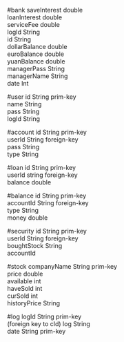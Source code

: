 #bank
saveInterest double<br>
loanInterest double<br>
serviceFee double<br>
logId String<br>
id String<br>
dollarBalance double<br>
euroBalance double<br>
yuanBalance double<br>
managerPass String<br>
managerName String<br>
date Int<br>

#user
id String prim-key<br>
name String<br>
pass String<br>
logId String<br>

#account
id String prim-key<br>
userId String foreign-key<br>
pass String<br>
type String<br>

#loan
id String prim-key<br>
userId string foreign-key<br>
balance double<br>

#balance
id String prim-key<br>
accountId String foreign-key<br>
type String<br>
money double<br>

#security
id String prim-key<br>
userId String foreign-key<br>
boughtStock String<br>
accountId<br>

#stock
companyName String prim-key<br>
price double<br>
available int<br>
haveSold int<br>
curSold int<br>
historyPrice String<br>

#log
logId String prim-key<br> (foreign key to cId)
log String<br>
date String prim-key<br>
